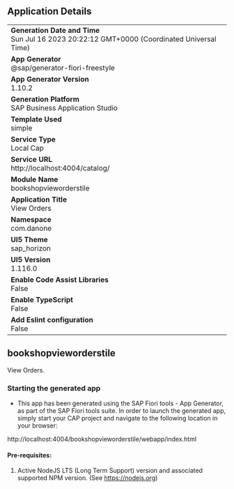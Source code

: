 ## Application Details
|               |
| ------------- |
|**Generation Date and Time**<br>Sun Jul 16 2023 20:22:12 GMT+0000 (Coordinated Universal Time)|
|**App Generator**<br>@sap/generator-fiori-freestyle|
|**App Generator Version**<br>1.10.2|
|**Generation Platform**<br>SAP Business Application Studio|
|**Template Used**<br>simple|
|**Service Type**<br>Local Cap|
|**Service URL**<br>http://localhost:4004/catalog/
|**Module Name**<br>bookshopvieworderstile|
|**Application Title**<br>View Orders|
|**Namespace**<br>com.danone|
|**UI5 Theme**<br>sap_horizon|
|**UI5 Version**<br>1.116.0|
|**Enable Code Assist Libraries**<br>False|
|**Enable TypeScript**<br>False|
|**Add Eslint configuration**<br>False|

## bookshopvieworderstile

View Orders.

### Starting the generated app

-   This app has been generated using the SAP Fiori tools - App Generator, as part of the SAP Fiori tools suite.  In order to launch the generated app, simply start your CAP project and navigate to the following location in your browser:

http://localhost:4004/bookshopvieworderstile/webapp/index.html

#### Pre-requisites:

1. Active NodeJS LTS (Long Term Support) version and associated supported NPM version.  (See https://nodejs.org)


